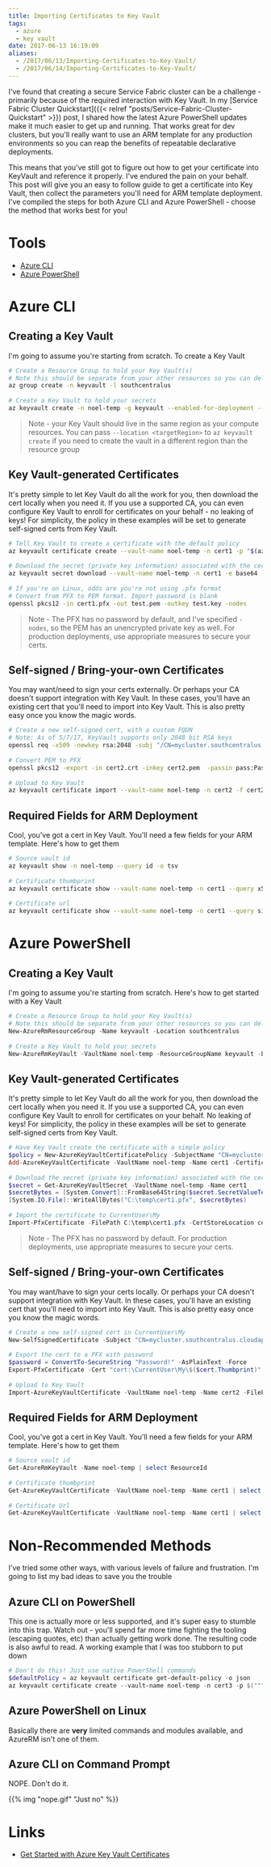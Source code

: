 ```yaml
---
title: Importing Certificates to Key Vault
tags:
  - azure
  - key vault
date: 2017-06-13 16:19:09
aliases:
  - /2017/06/13/Importing-Certificates-to-Key-Vault/
  - /2017/06/14/Importing-Certificates-to-Key-Vault/
---
```



I've found that creating a secure Service Fabric cluster can be a challenge - primarily because of the required interaction with Key Vault. In my [Service Fabric Cluster Quickstart]({{< relref "posts/Service-Fabric-Cluster-Quickstart" >}}) post, I shared how the latest Azure PowerShell updates make it much easier to get up and running. That works great for dev clusters, but you'll really want to use an ARM template for any production environments so you can reap the benefits of repeatable declarative deployments.

This means that you've still got to figure out how to get your certificate into KeyVault and reference it properly. I've endured the pain on your behalf. This post will give you an easy to follow guide to get a certificate into Key Vault, then collect the parameters you'll need for ARM template deployment. I've compiled the steps for both Azure CLI and Azure PowerShell - choose the method that works best for you!

# Tools

* [Azure CLI](https://docs.microsoft.com/en-us/cli/azure/install-azure-cli)
* [Azure PowerShell](https://www.powershellgallery.com/packages/AzureRM/4.1.0)

# Azure CLI

## Creating a Key Vault

I'm going to assume you're starting from scratch. To create a Key Vault

```bash
# Create a Resource Group to hold your Key Vault(s)
# Note this should be separate from your other resources so you can delete those other resource groups without impacting your registered certs
az group create -n keyvault -l southcentralus
 
# Create a Key Vault to hold your secrets
az keyvault create -n noel-temp -g keyvault --enabled-for-deployment --enabled-for-disk-encryption --enabled-for-template-deployment
```

> Note - your Key Vault should live in the same region as your compute resources. You can pass `--location <targetRegion>` to `az keyvault create` if you need to create the vault in a different region than the resource group

## Key Vault-generated Certificates

It's pretty simple to let Key Vault do all the work for you, then download the cert locally when you need it. If you use a supported CA, you can even configure Key Vault to enroll for certificates on your behalf - no leaking of keys! For simplicity, the policy in these examples will be set to generate self-signed certs from Key Vault.

```bash
# Tell Key Vault to create a certificate with the default policy
az keyvault certificate create --vault-name noel-temp -n cert1 -p "$(az keyvault certificate get-default-policy -o json)"
 
# Download the secret (private key information) associated with the cert
az keyvault secret download --vault-name noel-temp -n cert1 -e base64 -f cert1.pfx
 
# If you're on Linux, odds are you're not using .pfx format
# Convert from PFX to PEM format. Import password is blank
openssl pkcs12 -in cert1.pfx -out test.pem -outkey test.key -nodes
```

> Note - The PFX has no password by default, and I've specified `-nodes`, so the PEM has an unencrypted private key as well. For production deployments, use appropriate measures to secure your certs.

## Self-signed / Bring-your-own Certificates

You may want/need to sign your certs externally. Or perhaps your CA doesn't support integration with Key Vault. In these cases, you'll have an existing cert that you'll need to import into Key Vault. This is also pretty easy once you know the magic words.

```bash
# Create a new self-signed cert, with a custom FQDN
# Note: As of 5/7/17, KeyVault supports only 2048 bit RSA keys
openssl req -x509 -newkey rsa:2048 -subj "/CN=mycluster.southcentralus.cloudapp.azure.com" -days 365 -out cert2.crt -keyout cert2.pem -passout pass:Password!
 
# Convert PEM to PFX
openssl pkcs12 -export -in cert2.crt -inkey cert2.pem  -passin pass:Password! -out cert2.pfx -passout pass:Password!
 
# Upload to Key Vault
az keyvault certificate import --vault-name noel-temp -n cert2 -f cert2.pfx --password Password!
```

## Required Fields for ARM Deployment

Cool, you've got a cert in Key Vault. You'll need a few fields for your ARM template. Here's how to get them

```bash
# Source vault id
az keyvault show -n noel-temp --query id -o tsv
 
# Certificate thumbprint
az keyvault certificate show --vault-name noel-temp -n cert1 --query x509ThumbprintHex -o tsv
 
# Certificate url
az keyvault certificate show --vault-name noel-temp -n cert1 --query sid -o tsv
```

# Azure PowerShell

## Creating a Key Vault

I'm going to assume you're starting from scratch. Here's how to get started with a Key Vault

```powershell
# Create a Resource Group to hold your Key Vault(s)
# Note this should be separate from your other resources so you can delete those other resource groups without impacting your registered certs
New-AzureRmResourceGroup -Name keyvault -Location southcentralus
 
# Create a Key Vault to hold your secrets
New-AzureRmKeyVault -VaultName noel-temp -ResourceGroupName keyvault -Location southcentralus -EnabledForDeployment -EnabledForDiskEncryption -EnabledForTemplateDeployment
```

## Key Vault-generated Certificates

It's pretty simple to let Key Vault do all the work for you, then download the cert locally when you need it. If you use a supported CA, you can even configure Key Vault to enroll for certificates on your behalf. No leaking of keys! For simplicity, the policy in these examples will be set to generate self-signed certs from Key Vault.

```powershell
# Have Key Vault create the certificate with a simple policy
$policy = New-AzureKeyVaultCertificatePolicy -SubjectName "CN=mycluster.southcentralus.cloudapp.azure.com" -IssuerName Self -ValidityInMonths 12
Add-AzureKeyVaultCertificate -VaultName noel-temp -Name cert1 -CertificatePolicy $policy
 
# Download the secret (private key information) associated with the cert
$secret = Get-AzureKeyVaultSecret -VaultName noel-temp -Name cert1
$secretBytes = [System.Convert]::FromBase64String($secret.SecretValueText)
[System.IO.File]::WriteAllBytes("C:\temp\cert1.pfx", $secretBytes)
 
# Import the certificate to CurrentUser\My
Import-PfxCertificate -FilePath C:\temp\cert1.pfx -CertStoreLocation cert:\CurrentUser\My -Exportable
```

> Note - The PFX has no password by default. For production deployments, use appropriate measures to secure your certs.

## Self-signed / Bring-your-own Certificates

You may want/have to sign your certs locally. Or perhaps your CA doesn't support integration with Key Vault. In these cases, you'll have an existing cert that you'll need to import into Key Vault. This is also pretty easy once you know the magic words.

```powershell
# Create a new self-signed cert in CurrentUser\My
New-SelfSignedCertificate -Subject "CN=mycluster.southcentralus.cloudapp.azure.com" -CertStoreLocation cert:\CurrentUser\My
 
# Export the cert to a PFX with password
$password = ConvertTo-SecureString "Password!" -AsPlainText -Force
Export-PfxCertificate -Cert "cert:\CurrentUser\My\$($cert.Thumbprint)" -FilePath C:\temp\cert2.pfx -Password $password
 
# Upload to Key Vault
Import-AzureKeyVaultCertificate -VaultName noel-temp -Name cert2 -FilePath C:\temp\cert2.pfx -Password $password
```

## Required Fields for ARM Deployment

Cool, you've got a cert in Key Vault. You'll need a few fields for your ARM template. Here's how to get them

```powershell
# Source vault id
Get-AzureRmKeyVault -Name noel-temp | select ResourceId
 
# Certificate thumbprint
Get-AzureKeyVaultCertificate -VaultName noel-temp -Name cert1 | select Thumbprint
 
# Certificate Url
Get-AzureKeyVaultCertificate -VaultName noel-temp -Name cert1 | select SecretId
```

# Non-Recommended Methods

I've tried some other ways, with various levels of failure and frustration. I'm going to list my bad ideas to save you the trouble

## Azure CLI on PowerShell

This one is actually more or less supported, and it's super easy to stumble into this trap. Watch out - you'll spend far more time fighting the tooling (escaping quotes, etc) than actually getting work done. The resulting code is also awful to read. A working example that I was too stubborn to put down

```powershell
# Don't do this! Just use native PowerShell commands
$defaultPolicy = az keyvault certificate get-default-policy -o json
az keyvault certificate create --vault-name noel-temp -n cert3 -p $("""" + $defaultPolicy.Replace("""", """""") + """")
```

## Azure PowerShell on Linux

Basically there are **very** limited commands and modules available, and AzureRM isn't one of them.

## Azure CLI on Command Prompt

NOPE. Don't do it.

{{% img "nope.gif" "Just no" %}}


# Links

* [Get Started with Azure Key Vault Certificates](https://blogs.technet.microsoft.com/kv/2016/09/26/get-started-with-azure-key-vault-certificates/)